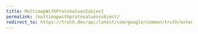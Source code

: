 ```yaml
---
title: MultimapWithProtoValuesSubject
permalink: /multimapwithprotovaluessubject/
redirect_to: https://truth.dev/api/latest/com/google/common/truth/extensions/proto/MultimapWithProtoValuesSubject.html
---
```

